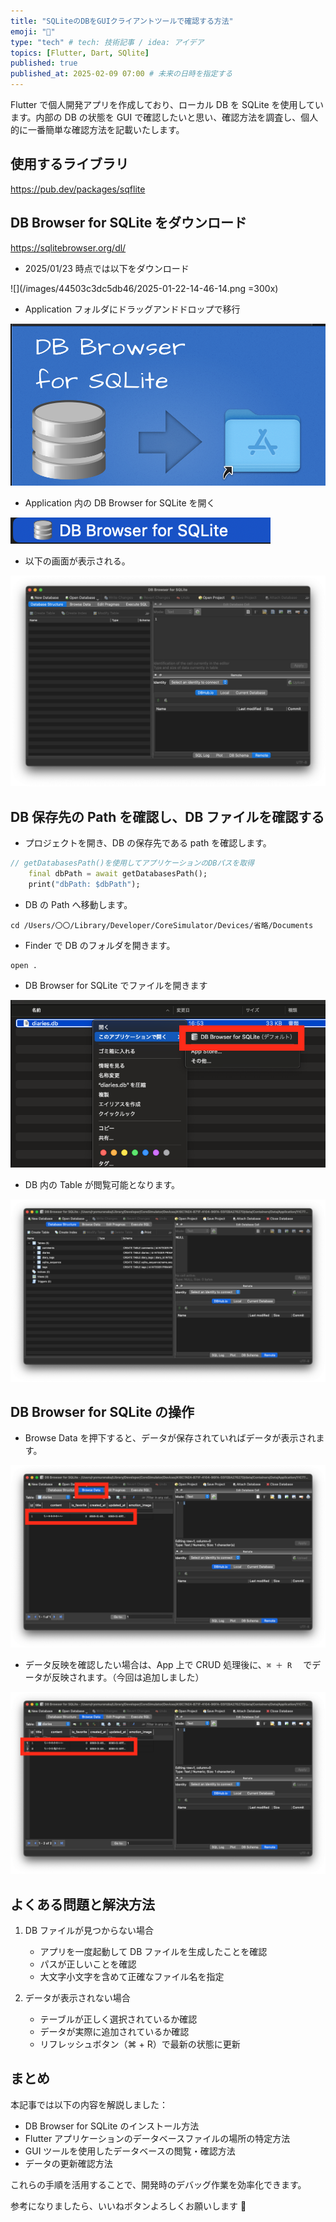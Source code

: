 ```yaml
---
title: "SQLiteのDBをGUIクライアントツールで確認する方法"
emoji: "👋"
type: "tech" # tech: 技術記事 / idea: アイデア
topics: [Flutter, Dart, SQlite]
published: true
published_at: 2025-02-09 07:00 # 未来の日時を指定する
---
```


Flutter で個人開発アプリを作成しており、ローカル DB を SQLite を使用しています。内部の DB の状態を GUI で確認したいと思い、確認方法を調査し、個人的に一番簡単な確認方法を記載いたします。

## 使用するライブラリ

https://pub.dev/packages/sqflite

## DB Browser for SQLite をダウンロード

https://sqlitebrowser.org/dl/

- 2025/01/23 時点では以下をダウンロード

![](/images/44503c3dc5db46/2025-01-22-14-46-14.png =300x)

- Application フォルダにドラッグアンドドロップで移行

![](/images/44503c3dc5db46/2025-01-22-14-48-42.png)

- Application 内の DB Browser for SQLite を開く

![](/images/44503c3dc5db46/2025-01-22-14-50-15.png)

- 以下の画面が表示される。

![](/images/44503c3dc5db46/2025-01-22-14-50-39.png)

## DB 保存先の Path を確認し、DB ファイルを確認する

- プロジェクトを開き、DB の保存先である path を確認します。

```dart
// getDatabasesPath()を使用してアプリケーションのDBパスを取得
    final dbPath = await getDatabasesPath();
    print("dbPath: $dbPath");
```

- DB の Path へ移動します。

```
cd /Users/〇〇/Library/Developer/CoreSimulator/Devices/省略/Documents
```

- Finder で DB のフォルダを開きます。

```
open .
```

- DB Browser for SQLite でファイルを開きます

![](/images/87b37708a4b260/2025-01-23-16-57-08.png)

- DB 内の Table が閲覧可能となります。

![](/images/87b37708a4b260/2025-01-23-16-58-04.png)

## DB Browser for SQLite の操作

- Browse Data を押下すると、データが保存されていればデータが表示されます。

![](/images/87b37708a4b260/2025-01-23-16-59-50.png)

- データ反映を確認したい場合は、App 上で CRUD 処理後に、`⌘ ＋ R` 　でデータが反映されます。（今回は追加しました）

![](/images/87b37708a4b260/2025-01-23-17-01-34.png)

## よくある問題と解決方法

1. DB ファイルが見つからない場合

   - アプリを一度起動して DB ファイルを生成したことを確認
   - パスが正しいことを確認
   - 大文字小文字を含めて正確なファイル名を指定

2. データが表示されない場合
   - テーブルが正しく選択されているか確認
   - データが実際に追加されているか確認
   - リフレッシュボタン（⌘ + R）で最新の状態に更新

## まとめ

本記事では以下の内容を解説しました：

- DB Browser for SQLite のインストール方法
- Flutter アプリケーションのデータベースファイルの場所の特定方法
- GUI ツールを使用したデータベースの閲覧・確認方法
- データの更新確認方法

これらの手順を活用することで、開発時のデバッグ作業を効率化できます。

参考になりましたら、いいねボタンよろしくお願いします 🙇
